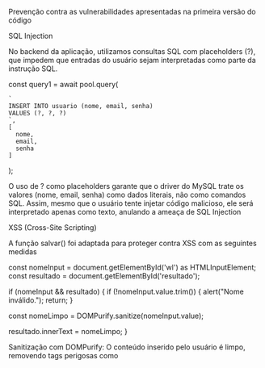 Prevenção contra as vulnerabilidades apresentadas na primeira versão do código  

SQL Injection 

No backend da aplicação, utilizamos consultas SQL com placeholders (?), que impedem que entradas do usuário sejam interpretadas como parte da instrução SQL.   


 const query1 = await pool.query(                        

    `  
    INSERT INTO usuario (nome, email, senha) 
    VALUES (?, ?, ?) 
    `, 
    [ 
      nome, 
      email, 
      senha 
    ] 
  ); 


O uso de ? como placeholders garante que o driver do MySQL trate os valores (nome, email, senha) como dados literais, não como comandos SQL. Assim, mesmo que o usuário tente injetar código malicioso, ele será interpretado apenas como texto, anulando a ameaça de SQL Injection



XSS (Cross-Site Scripting)

A função salvar() foi adaptada para proteger contra XSS com as seguintes medidas

const nomeInput = document.getElementById('wl') as HTMLInputElement;
const resultado = document.getElementById('resultado');

if (nomeInput && resultado) {
  if (!nomeInput.value.trim()) {
    alert("Nome inválido.");
    return;
  }
  
  const nomeLimpo = DOMPurify.sanitize(nomeInput.value);

  resultado.innerText = nomeLimpo;
}

Sanitização com DOMPurify:
O conteúdo inserido pelo usuário é limpo, removendo tags perigosas como <script>, atributos onerror, etc

Evita innerHTML:
Em vez de usar innerHTML, que interpreta e executa scripts, usamos innerText, que exibe o texto como conteúdo simples

Validação:
Também foi incluída uma verificação para impedir envio de entradas em branco ou só com espaços



